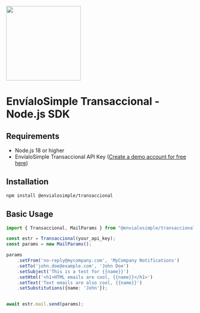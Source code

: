 <a href="https://envialosimple.com/transaccional"><img src="https://envialosimple.com/images/logo_tr.svg" width="200px"/></a>

# EnvíaloSimple Transaccional - Node.js SDK

## Requirements

- Node.js 18 or higher
- EnvíaloSimple Transaccional API Key ([Create a demo account for free here](https://envialosimple.com/transaccional))

## Installation

```bash
npm install @envialosimple/transaccional
```

## Basic Usage

```ts
import { Transaccional, MailParams } from "@envialosimple/transaccional";

const estr = Transaccional(your_api_key);
const params = new MailParams();

params
    .setFrom('no-reply@mycompany.com', 'MyCompany Notifications')
    .setTo('john.doe@example.com', 'John Doe')
    .setSubject('This is a test for {{name}}')
    .setHtml('<h1>HTML emails are cool, {{name}}</h1>')
    .setText('Text emails are also cool, {{name}}')
    .setSubstitutions({name: 'John'});


await estr.mail.send(params);
```

